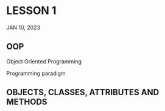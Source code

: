 # LESSON 1

JAN 10, 2023

## OOP

Object 
Oriented
Programming

Programming paradigm

## OBJECTS, CLASSES, ATTRIBUTES AND METHODS



